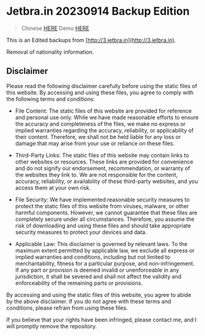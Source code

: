 # Jetbra.in 20230914 Backup Edition

> Chinese [HERE](README_zh.md)
> Demo [HERE](https://jb.natro92.fun)

This is an Edited backups from [http://3.jetbra.in](http://3.jetbra.in).

Removal of nationality information.

## Disclaimer

Please read the following disclaimer carefully before using the static files of this website. By accessing and using these files, you agree to comply with the following terms and conditions:

- File Content: The static files of this website are provided for reference and personal use only. While we have made reasonable efforts to ensure the accuracy and completeness of the files, we make no express or implied warranties regarding the accuracy, reliability, or applicability of their content. Therefore, we shall not be held liable for any loss or damage that may arise from your use or reliance on these files.

- Third-Party Links: The static files of this website may contain links to other websites or resources. These links are provided for convenience and do not signify our endorsement, recommendation, or warranty of the websites they link to. We are not responsible for the content, accuracy, reliability, or availability of these third-party websites, and you access them at your own risk.

- File Security: We have implemented reasonable security measures to protect the static files of this website from viruses, malware, or other harmful components. However, we cannot guarantee that these files are completely secure under all circumstances. Therefore, you assume the risk of downloading and using these files and should take appropriate security measures to protect your devices and data.

- Applicable Law: This disclaimer is governed by relevant laws. To the maximum extent permitted by applicable law, we exclude all express or implied warranties and conditions, including but not limited to merchantability, fitness for a particular purpose, and non-infringement. If any part or provision is deemed invalid or unenforceable in any jurisdiction, it shall be severed and shall not affect the validity and enforceability of the remaining parts or provisions.

By accessing and using the static files of this website, you agree to abide by the above disclaimer. If you do not agree with these terms and conditions, please refrain from using these files.

If you believe that your rights have been infringed, please contact me, and I will promptly remove the repository.
